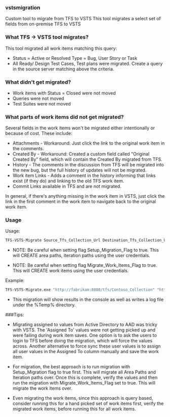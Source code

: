 ### vstsmigration
Custom tool to migrate from TFS to VSTS
This tool migrates a select set of fields from on-premise TFS to VSTS

### What TFS -> VSTS tool migrates?
This tool migrated all work items matching this query:
*	Status = Active or Resolved
Type = Bug, User Story or Task
*	All Ready/ Design Test Cases, Test plans were migrated.
 Create a query in the source server matching above the criteria.

### What didn't get migrated?
*	Work items with Status = Closed were not moved
*	Queries were not moved
*	Test Suites were not moved

### What parts of work items did not get migrated?
Several fields in the work items won't be migrated either intentionally or because of cost. These include:

*	Attachments - Workaround: Just click the link to the original work item in the comments.
*	Created By - Workaround: Created a custom field called "Original Created By" field, which will contain the Created By migrated from TFS.
*	History - The comments in the discussion from TFS will be migrated into the new bug, but the full history of updates will not be migrated.
*   Work item Links - Adds a comment in the history informing that links exist (if they do) and linking to the old TFS work item.
*   Commit Links available in TFS and are not migrated.

In general, if there's anything missing in the work item in VSTS, just click the link in the first comment in the work item to navigate back to the original work item.

### Usage
Usage:
```sh
TFS-VSTS-Migrate Source_Tfs_Collection_Url Destination_Tfs_Collection_Url Query_Id Query_Name Setup_Migration_Flag Migrate_Work_Items_Flag Source_TeamProject_Name Destination_TeamProject_Name Destination_Alternate_Credentials_UserId Destination_Alternate_Credentials_Password
```

* NOTE: Be careful when setting flag Setup_Migration_Flag to true. This will CREATE area paths, iteration paths using the user credentials.

* NOTE: Be careful when setting flag Migrate_Work_Items_Flag to true. This will CREATE work items using the user credentials.

Example:
```sh
TFS-VSTS-Migrate.exe "http://fabrikam:8080/tfs/Contoso_Collection" "https://fabrikam-vsts.visualstudio.com/DefaultCollection" "c24845e9-b5dh-4a95-cl18-8224dadabf3" "Source Server Query Name" false true Contoso-Project Contoso dummyuser dummyPassword
```

* This migration will show results in the console as well as writes a log file under the %Temp% directory.

###Tips:
* Migrating assigned to values from Active Directory to AAD was tricky with VSTS. The 'Assigned To' values were not getting picked up and were failing during work item saves. One option is to ask the users to login to TFS before doing the migration, which will force the values across. Another alternative to force sync these user values is to assign all user values in the Assigned To column manually and save the work item.

* For migration, the best approach is to run migration with Setup_Migration flag to true first. This will migrate all Area Paths and Iteration paths over. Once this is complete, verify the values and then run the migration with Migrate_Work_Items_Flag set to true. This will migrate the work items over.

* Even migrating the work items, since this approach is query based, consider running this for a hand picked set of work items first, verify the migrated work items, before running this for all work items.


